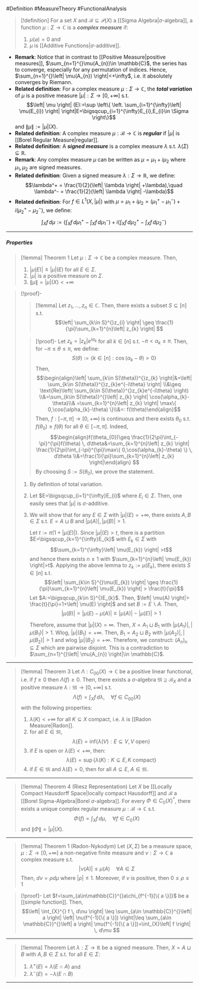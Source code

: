 #Definition #MeasureTheory #FunctionalAnalysis 
> [!definition]
> For a set $X$ and $\mathcal{B}\subseteq \mathcal{P}(X)$ a [[Sigma Algebra|$\sigma$-algebra]], a function $\mu:\Sigma\to \mathbb{C}$ is a ***complex measure*** if:
> 1. $\mu(\varnothing)=0$ and
> 2. $\mu$ is [[Additive Functions|$\sigma$-additive]].
- **Remark**: Notice that in contrast to [[Positive Measure|positive measures]], $\sum_{n=1}^{}\mu(A_{n})\in \mathbb{C}$, the series has to converge, especially for any permutation of indices. Hence, $\sum_{n=1}^{}\left| \mu(A_{n}) \right|<+\infty$, i.e. it absolutely converges by Riemann.
- **Related definition**: For a complex measure $\mu:\Sigma\to \mathbb{C}$, the ***total variation*** of $\mu$ is a positive measure $\left| \mu \right|:\Sigma\to [0,+\infty]$ s.t. $$\left| \mu \right| (E):=\sup \left\{ \left.  \sum_{i=1}^{\infty}\left| \mu(E_{i}) \right|    \right|E=\bigsqcup_{i=1}^{\infty}E_{i},E_{i}\in \Sigma \right\}$$and $\left\| \mu \right\|:=\left| \mu \right|(X)$.
- **Related definition**: A complex measure $\mu:\mathcal{B}\to \mathbb{C}$ is ***regular*** if $\left| \mu \right|$ is [[Borel Regular Measure|regular]].
- **Related definition**: A ***signed measure*** is a complex measure $\lambda$ s.t. $\lambda(\Sigma)\subseteq \mathbb{R}$.
- **Remark**: Any complex measure $\mu$ can be written as $\mu=\mu_{1}+i \mu_{2}$ where $\mu_{1},\mu_{2}$ are signed measures.
- **Related definition**: Given a signed measure $\lambda:\Sigma\to \mathbb{R}$, we define: $$\lambda^+  = \frac{1}{2}(\left| \lambda \right| +\lambda),\quad \lambda^-  = \frac{1}{2}(\left| \lambda \right| -\lambda)$$
- **Related definition**: For $f\in L^1(X,\left| \mu \right|)$ with $\mu=\mu_{1}+i \mu_{2}=(\mu_{1}^+ - \mu_{1}^-)+i(\mu_{2}^+ -\mu_{2}^-)$, we define: $$\int_{X}^{} f \, d\mu:=\left( \int_{X}^{} f \, d\mu^+_{1}-\int_{X}^{} f \, d\mu^-_{1}  \right) +i\left( \int_{X}^{} f \, d\mu^+_{2}-\int_{X}^{} f \, d\mu^-_{2}  \right)  $$
---
##### Properties
> [!lemma] Theorem 1
> Let $\mu:\Sigma\to \mathbb{C}$ be a complex measure. Then, 
> 1. $\left| \mu(E) \right|\leq \left| \mu \right|(E)$ for all $E\in \Sigma$.
> 1. $\left| \mu \right|$ is a positive measure on $\Sigma$.
> 2. $\|\mu \|=\left| \mu \right|(X)<+\infty$

> [!proof]-
> > [!lemma] 
> > Let $z_{1},\dots,z_{n}\in \mathbb{C}$. Then, there exists a subset $S\subseteq[n]$ s.t. $$\left| \sum_{k\in S}^{}z_{i} \right| \geq \frac{1}{\pi}\sum_{k=1}^{n}\left| z_{k} \right| $$
> 
> > [!proof]-
> > Let $z_{k}=\left| z_{k} \right|e^{i\alpha_{k}}$ for all $k\in [n]$ s.t. $-\pi<\alpha_{k}\leq \pi$. Then, for $-\pi\leq\theta\leq \pi$, we define: $$S(\theta):=\{ k\in [n]:\cos(\alpha_{k}-\theta)>0 \}$$Then,
> > $$\begin{align}\left| \sum_{k\in S(\theta)}^{}z_{k} \right|&=\left| \sum_{k\in S(\theta)}^{}z_{k}e^{-i\theta} \right| \\&\geq \text{Re}\left( \sum_{k\in S(\theta)}^{}z_{k}e^{-i\theta} \right) \\&=\sum_{k\in S(\theta)}^{}\left| z_{k} \right| \cos(\alpha_{k}-\theta)\\& =\sum_{k=1}^{n}\left| z_{k} \right| \max\{ 0,\cos(\alpha_{k}-\theta) \}\\&=: f(\theta)\end{align}$$Then, $f:[-\pi,\pi]\to[0,+\infty)$ is continuous and there exists $\theta_{0}$ s.t. $f(\theta_{0})\geq f(\theta)$ for all $\theta\in [-\pi,\pi]$. Indeed, $$\begin{align}f(\theta_{0})\geq \frac{1}{2\pi}\int_{-\pi}^{\pi}f(\theta)  \, d\theta&=\sum_{k=1}^{n}\left| z_{k} \right| \frac{1}{2\pi}\int_{-\pi}^{\pi}\max\{ 0,\cos(\alpha_{k}-\theta) \}  \, d\theta \\&=\frac{1}{\pi}\sum_{k=1}^{n}\left| z_{k} \right|\end{align} $$ By choosing $S:=S(\theta_{0})$, we prove the statement.
> 
> 1. By definition of total variation.
> 2. Let $E=\bigsqcup_{i=1}^{\infty}E_{i}$ where $E_{i}\in \Sigma$. Then, one easily sees that $\left| \mu  \right|$ is $\sigma$-additive.
> 
> 3. We will show that for any $E\in \Sigma$ with $\left| \mu \right|(E)=+\infty$, there exists $A,B\in \Sigma$ s.t. $E=A\sqcup B$ and $\left| \mu(A) \right|,\left| \mu(B) \right|>1$. 
>    
>    Let $t:=\pi(1+\left| \mu(E) \right|)$. Since $\left| \mu \right|(E)>t$, there is a partition $E=\bigsqcup_{k=1}^{\infty}E_{k}$ with $E_{k}\in \Sigma$ with $$\sum_{k=1}^{\infty}\left| \mu(E_{k}) \right| >t$$and hence there exists $n\geq 1$ with $\sum_{k=1}^{n}\left| \mu(E_{k}) \right|>t$. Applying the above lemma to $z_{k}:=\mu(E_{k})$, there exists $S\in [n]$ s.t. $$\left| \sum_{k\in S}^{}\mu(E_{k}) \right| \geq \frac{1}{\pi}\sum_{k=1}^{n}\left| \mu(E_{k}) \right| > \frac{t}{\pi}$$Let $A:=\bigsqcup_{k\in S}^{}E_{k}$. Then, $\left| \mu(A) \right|> \frac{t}{\pi}=1+\left| \mu(E) \right|$ and set $B:= E \backslash A$. Then, $$\left| \mu(B) \right| =\left| \mu(E)-\mu(A) \right| \geq \left| \mu(A) \right| -\left| \mu(E) \right| >1$$
>    
>    Therefore, assume that $\left| \mu \right|(X)=\infty$. Then, $X=A_{1}\sqcup B_{1}$ with $\left| \mu(A_{1}) \right|,\left| \mu(B_{1}) \right|>1$.  Wlog, $\left| \mu \right|(B_{1})=+\infty$. Then, $B_{1}=A_{2}\sqcup B_{2}$ with $\left| \mu(A_{2}) \right|,\left| \mu(B_{2}) \right|>1$ and wlog $\left| \mu \right|(B_{2})=+\infty$. Therefore, we construct: $(A_{n})_{n}\subseteq \Sigma$ which are pairwise disjoint. This is a contradiction to $\sum_{n=1}^{}\left| \mu(A_{n}) \right|\in \mathbb{C}$. 

---
> [!lemma] Theorem 3
> Let $\Lambda: C_{00}(X)\to \mathbb{C}$ be a positive linear functional, i.e. if $f\geq 0$ then $\Lambda(f)\geq 0$. Then, there exists a $\sigma$-algebra $\mathfrak{M}\supseteq \mathcal{B}_{X}$ and a positive measure $\lambda:\mathfrak{M}\to[0,+\infty]$ s.t. $$\Lambda(f)=\int_{X}f  \, d\lambda,\quad \forall f\in C_{00}(X) $$with the following properties:
> 1. $\lambda(K)<+\infty$ for all $K\subseteq X$ compact, i.e. $\lambda$ is [[Radon Measure|Radon]].
> 2. for all $E\in \mathfrak{M}$, $$\lambda(E)=\text{inf}\{ \lambda(V):E \subseteq V, V\text{ open} \}$$
> 3. if $E$ is open or $\lambda(E)<+\infty$, then: $$\lambda(E)=\sup\{ \lambda(K):K\subseteq E, K\text{ compact} \}$$
> 4. if $E\in \mathfrak{M}$ and $\lambda(E)=0$, then for all $A\subseteq E$, $A\in \mathfrak{M}.$

---

> [!lemma] Theorem 4 (Riesz Representation)
> Let $X$ be [[Locally Compact Hausdorff Space|locally compact Hausdorff]] and $\mathcal{B}$ a [[Borel Sigma-Algebra|Borel $\sigma$-algebra]]. For every $\Phi\in C_{0}(X)^{*}$, there exists a unique complex regular measure $\mu:\mathcal{B}\to \mathbb{C}$ s.t. $$\Phi(f)=\int_{X}^{} f \, d\mu,\quad \forall f\in C_{0}(X) $$and $\left\| \Phi \right\|=\left| \mu \right|(X)$.
---

> [!lemma] Theorem 1 (Radon-Nykodym)
> Let $(X,\Sigma)$ be a measure space, $\mu:\Sigma\to[0,+\infty]$ a non-negative finite measure and $\nu:\Sigma\to \mathbb{C}$ a complex measure s.t. $$\left| \nu(A) \right|\leq \mu(A)\quad \forall A\in \Sigma$$
> Then, $d\nu=\rho d\mu$ where $\left| \rho \right|\leq 1$. Moreover, if $\nu$ is positive, then $0\leq\rho\leq 1$

> [!proof]-
> Let $f=\sum_{a\in\mathbb{C}}^{}a\chi_{f^{-1}[\{ a \}]}$ be a [[simple function]]. Then, $$\left| \int_{X}^{} f \, d\nu  \right| \leq \sum_{a\in \mathbb{C}}^{}\left| a \right| \left| \nu(f^{-1}[\{ a \}]) \right|\leq \sum_{a\in \mathbb{C}}^{}\left| a \right| \mu(f^{-1}[\{ a \}])=\int_{X}\left| f \right|  \, d\mu  $$
---
> [!lemma] Theorem
> Let $\lambda:\Sigma\to \mathbb{R}$ be a signed measure. Then, $X=A \sqcup B$ with $A,B\in \Sigma$ s.t. for all $E\in \Sigma$:
> 1. $\lambda^+(E)=\lambda(E\cap A)$ and
> 2. $\lambda^-(E)=-\lambda(E\cap B)$
---
